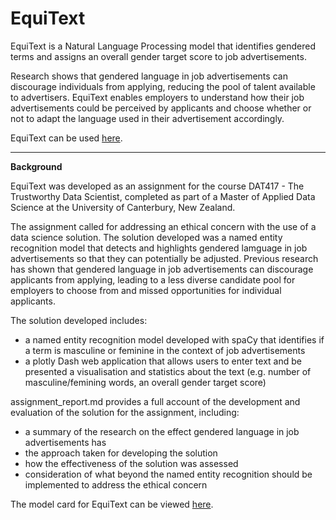 # EquiText

EquiText is a Natural Language Processing model that identifies gendered terms and assigns an overall gender target score to job advertisements. 

Research shows that gendered language in job advertisements can discourage individuals from applying, reducing the pool of talent available to advertisers. EquiText enables employers to understand how their job advertisements could be perceived by applicants and choose whether or not to adapt the language used in their advertisement accordingly.

EquiText can be used [here](http://databa.pythonanywhere.com/).









---

**Background**

EquiText was developed as an assignment for the course DAT417 - The Trustworthy Data Scientist, completed as part of a Master of Applied Data Science at the University of Canterbury, New Zealand.

The assignment called for addressing an ethical concern with the use of a data science solution. The solution developed was a named entity recognition model that detects and highlights gendered lamguage in job advertisements so that they can potentially be adjusted. Previous research has shown that gendered language in job advertisements can discourage applicants from applying, leading to a less diverse candidate pool for employers to choose from and missed opportunities for individual applicants.

The solution developed includes:
- a named entity recognition model developed with spaCy that identifies if a term is masculine or feminine in the context of job advertisements
- a plotly Dash web application that allows users to enter text and be presented a visualisation and statistics about the text (e.g. number of masculine/femining words, an overall gender target score)


assignment_report.md provides a full account of the development and evaluation of the solution for the assignment, including:
- a summary of the research on the effect gendered language in job advertisements has
- the approach taken for developing the solution
- how the effectiveness of the solution was assessed
- consideration of what beyond the named entity recognition should be implemented to address the ethical concern

The model card for EquiText can be viewed [here](https://github.com/Innoccull/identifying_gendered_language/blob/main/model_card.md).
